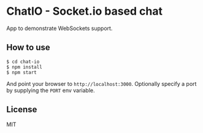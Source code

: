 # ChatIO - Socket.io based chat

App to demonstrate WebSockets support.

## How to use

```
$ cd chat-io
$ npm install
$ npm start
```

And point your browser to `http://localhost:3000`. Optionally specify
a port by supplying the `PORT` env variable.

## License

MIT
